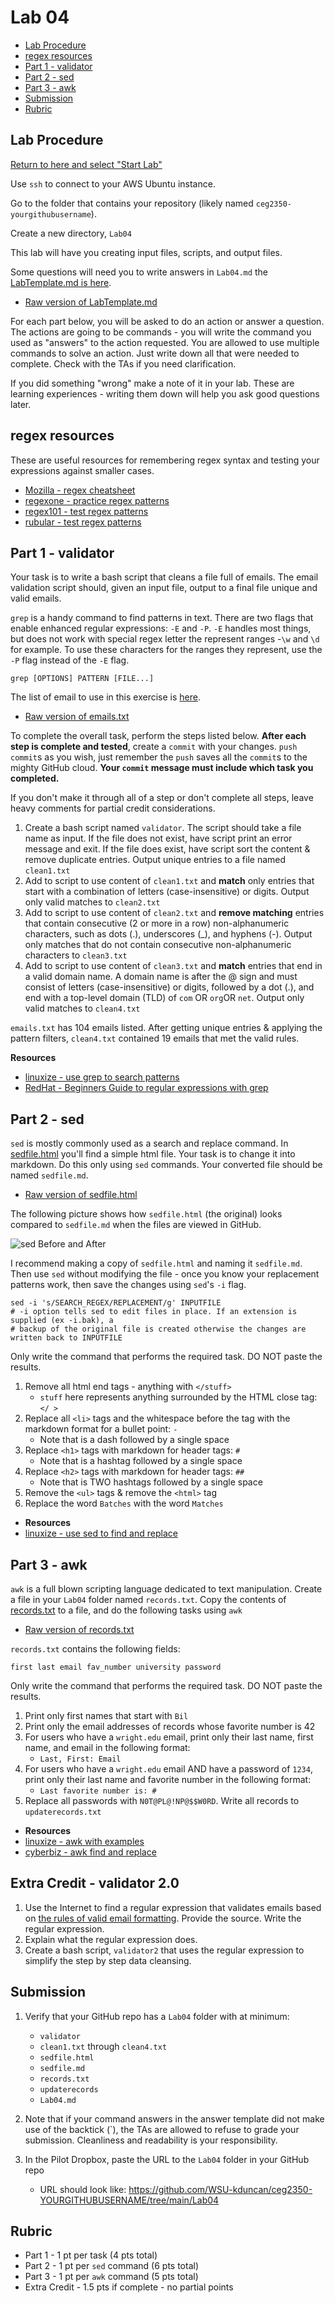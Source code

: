 # Lab 04

- [Lab Procedure](#Lab-Procedure)
- [regex resources](#regex-resources)
- [Part 1 - validator](#Part-1---validator)
- [Part 2 - sed](#Part-2---sed)
- [Part 3 - awk](#Part-3---awk)
- [Submission](#Submission)
- [Rubric](#Rubric)

## Lab Procedure

[Return to here and select "Start Lab"](https://awsacademy.instructure.com/courses/68834/modules/items/6128516)

Use `ssh` to connect to your AWS Ubuntu instance.

Go to the folder that contains your repository (likely named `ceg2350-yourgithubusername`).

Create a new directory, `Lab04`

This lab will have you creating input files, scripts, and output files.

Some questions will need you to write answers in `Lab04.md` the [LabTemplate.md is here](LabTemplate.md).

- [Raw version of LabTemplate.md](https://raw.githubusercontent.com/pattonsgirl/CEG2350/main/Labs/Lab04/LabTemplate.md)

For each part below, you will be asked to do an action or answer a question. The actions are going to be commands - you will write the command you used as "answers" to the action requested. You are allowed to use multiple commands to solve an action. Just write down all that were needed to complete. Check with the TAs if you need clarification.

If you did something "wrong" make a note of it in your lab. These are learning experiences - writing them down will help you ask good questions later.

## regex resources

These are useful resources for remembering regex syntax and testing your expressions against smaller cases.

- [Mozilla - regex cheatsheet](https://developer.mozilla.org/en-US/docs/Web/JavaScript/Guide/Regular_Expressions/Cheatsheet)
- [regexone - practice regex patterns](https://regexone.com/)
- [regex101 - test regex patterns](https://regex101.com/)
- [rubular - test regex patterns](https://rubular.com/)

## Part 1 - validator

Your task is to write a bash script that cleans a file full of emails.  The email validation script should, given an input file, output to a final file unique and valid emails.

`grep` is a handy command to find patterns in text. There are two flags that enable enhanced regular expressions: `-E` and `-P`. `-E` handles most things, but does not work with special regex letter the represent ranges -`\w` and `\d` for example. To use these characters for the ranges they represent, use the `-P` flag instead of the `-E` flag.

```
grep [OPTIONS] PATTERN [FILE...]
```

The list of email to use in this exercise is [here](data/emails.txt).
   - [Raw version of emails.txt](https://raw.githubusercontent.com/pattonsgirl/CEG2350/main/Labs/Lab04/data/emails.txt)

To complete the overall task, perform the steps listed below.  **After each step is complete and tested**, create a `commit` with your changes.  `push` `commit`s as you wish, just remember the `push` saves all the `commit`s to the mighty GitHub cloud.  **Your `commit` message must include which task you completed.**

If you don't make it through all of a step or don't complete all steps, leave heavy comments for partial credit considerations.

1. Create a bash script named `validator`.  The script should take a file name as input.  If the file does not exist, have script print an error message and exit.  If the file does exist, have script sort the content & remove duplicate entries. Output unique entries to a file named `clean1.txt`
2. Add to script to use content of `clean1.txt` and **match** only entries that start with a combination of letters (case-insensitive) or digits.  Output only valid matches to `clean2.txt`
3. Add to script to use content of `clean2.txt` and **remove matching** entries that contain consecutive (2 or more in a row) non-alphanumeric characters, such as dots (.), underscores (_), and hyphens (-).  Output only matches that do not contain consecutive non-alphanumeric characters to `clean3.txt`
4. Add to script to use content of `clean3.txt` and **match** entries that end in a valid domain name.  A domain name is after the @ sign and must consist of letters (case-insensitive) or digits, followed by a dot (.), and end with a top-level domain (TLD) of `com` OR `org`OR `net`.  Output only valid matches to `clean4.txt`

`emails.txt` has 104 emails listed.  After getting unique entries & applying the pattern filters, `clean4.txt` contained 19 emails that met the valid rules.

**Resources**
- [linuxize - use grep to search patterns](https://linuxize.com/post/how-to-use-grep-command-to-search-files-in-linux/)
- [RedHat - Beginners Guide to regular expressions with grep](https://developers.redhat.com/articles/2022/09/14/beginners-guide-regular-expressions-grep#)

## Part 2 - sed

`sed` is mostly commonly used as a search and replace command. In [sedfile.html](data/sedfile.html) you'll find a simple html file. Your task is to change it into markdown. Do this only using `sed` commands. Your converted file should be named `sedfile.md`.
   - [Raw version of sedfile.html](https://raw.githubusercontent.com/pattonsgirl/CEG2350/main/Labs/Lab04/data/sedfile.html)

The following picture shows how `sedfile.html` (the original) looks compared to `sedfile.md` when the files are viewed in GitHub.

![sed Before and After](data/sed-before-after.PNG)

I recommend making a copy of `sedfile.html` and naming it `sedfile.md`. Then use `sed` without modifying the file - once you know your replacement patterns work, then save the changes using `sed`'s `-i` flag.

```
sed -i 's/SEARCH_REGEX/REPLACEMENT/g' INPUTFILE
# -i option tells sed to edit files in place. If an extension is supplied (ex -i.bak), a
# backup of the original file is created otherwise the changes are written back to INPUTFILE
```

Only write the command that performs the required task. DO NOT paste the results.

1. Remove all html end tags - anything with `</stuff>`
   - `stuff` here represents anything surrounded by the HTML close tag: `</ > `
2. Replace all `<li>` tags and the whitespace before the tag with the markdown format for a bullet point: `- `
   - Note that is a dash followed by a single space
3. Replace `<h1>` tags with markdown for header tags: `# `
   - Note that is a hashtag followed by a single space
4. Replace `<h2>` tags with markdown for header tags: `## `
   - Note that is TWO hashtags followed by a single space
5. Remove the `<ul>` tags & remove the `<html>` tag
6. Replace the word `Batches` with the word `Matches`

- **Resources**
- [linuxize - use sed to find and replace](https://linuxize.com/post/how-to-use-sed-to-find-and-replace-string-in-files/)

## Part 3 - awk

`awk` is a full blown scripting language dedicated to text manipulation. Create a file in your `Lab04` folder named `records.txt`. Copy the contents of [records.txt](data/records.txt) to a file, and do the following tasks using `awk`
   - [Raw version of records.txt](https://raw.githubusercontent.com/pattonsgirl/CEG2350/main/Labs/Lab04/data/records.txt)

`records.txt` contains the following fields:

```
first last email fav_number university password
```

Only write the command that performs the required task. DO NOT paste the results.

1. Print only first names that start with `Bil`
2. Print only the email addresses of records whose favorite number is 42
3. For users who have a `wright.edu` email, print only their last name, first name, and email in the following format:
   - `Last, First: Email`
4. For users who have a `wright.edu` email AND have a password of `1234`, print only their last name and favorite number in the following format:
   - `Last favorite number is: #`
5. Replace all passwords with `N0T@PL@!NP@$$W0RD`. Write all records to `updaterecords.txt`

- **Resources**
- [linuxize - awk with examples](https://linuxize.com/post/awk-command/)
- [cyberbiz - awk find and replace](https://www.cyberciti.biz/faq/awk-find-and-replace-fields-values/)

## Extra Credit - validator 2.0

1. Use the Internet to find a regular expression that validates emails based on [the rules of valid email formatting](https://help.xmatters.com/ondemand/trial/valid_email_format.htm).  Provide the source.  Write the regular expression.
2. Explain what the regular expression does.
3. Create a bash script, `validator2` that uses the regular expression to simplify the step by step data cleansing.

## Submission

1. Verify that your GitHub repo has a `Lab04` folder with at minimum:

   - `validator`
   - `clean1.txt` through `clean4.txt`
   - `sedfile.html`
   - `sedfile.md`
   - `records.txt`
   - `updaterecords`
   - `Lab04.md`

2. Note that if your command answers in the answer template did not make use of the backtick (`), the TAs are allowed to refuse to grade your submission.  Cleanliness and readability is your responsibility.  

3. In the Pilot Dropbox, paste the URL to the `Lab04` folder in your GitHub repo
   - URL should look like: https://github.com/WSU-kduncan/ceg2350-YOURGITHUBUSERNAME/tree/main/Lab04

## Rubric

- Part 1 - 1 pt per task (4 pts total)
- Part 2 - 1 pt per `sed` command (6 pts total)
- Part 3 - 1 pt per `awk` command (5 pts total)
- Extra Credit - 1.5 pts if complete - no partial points
